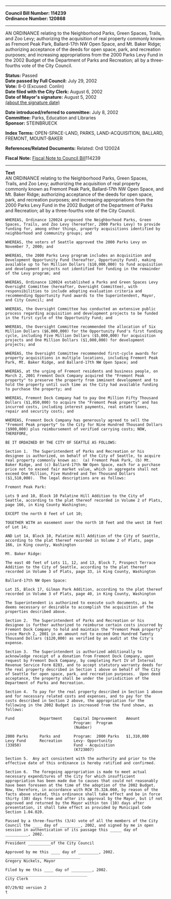 * * * * *  
  
**Council Bill Number: [](#h0)[](#h2)114239**   
**Ordinance Number: 120868**  
  
* * * * *  
  
AN ORDINANCE relating to the Neighborhood Parks, Green Spaces, Trails, and Zoo Levy; authorizing the acquisition of real property commonly known as Fremont Peak Park, Ballard-17th NW Open Space, and Mt. Baker Ridge; authorizing acceptance of the deeds for open space, park, and recreation purposes; and increasing appropriations from the 2000 Parks Levy Fund in the 2002 Budget of the Department of Parks and Recreation; all by a three-fourths vote of the City Council.  
  
**Status:** Passed   
**Date passed by Full Council:** July 29, 2002   
**Vote:** 8-0 (Excused: Conlin)   
**Date filed with the City Clerk:** August 6, 2002   
**Date of Mayor's signature:** August 5, 2002   
[(about the signature date)](/~public/approvaldate.htm)   
  
  
**Date introduced/referred to committee:** July 8, 2002   
**Committee:** Parks, Education and Libraries   
**Sponsor:** STEINBRUECK   
  
**Index Terms:** OPEN-SPACE-LAND, PARKS, LAND-ACQUISITION, BALLARD, FREMONT, MOUNT-BAKER  
  
**References/Related Documents:** Related: Ord 120024  
  
**Fiscal Note:** [Fiscal Note to Council Bill](http://clerk.seattle.gov/~public/fnote/114239.htm)[](#h1)[](#h3)114239  
  
* * * * *  
  
**Text**  
    AN ORDINANCE relating to the Neighborhood Parks, Green Spaces,  
    Trails, and Zoo Levy; authorizing the acquisition of real property  
    commonly known as Fremont Peak Park, Ballard-17th NW Open Space, and  
    Mt. Baker Ridge; authorizing acceptance of the deeds for open space,  
    park, and recreation purposes; and increasing appropriations from the  
    2000 Parks Levy Fund in the 2002 Budget of the Department of Parks  
    and Recreation; all by a three-fourths vote of the City Council.  
  
    WHEREAS, Ordinance 120024 proposed the Neighborhood Parks, Green  
    Spaces, Trails, and Zoo Levy (hereafter, 2000 Parks Levy) to provide  
    funding for, among other things, property acquisitions identified by  
    neighborhood and community groups; and  
  
    WHEREAS, the voters of Seattle approved the 2000 Parks Levy on  
    November 7, 2000; and  
  
    WHEREAS, the 2000 Parks Levy program includes an Acquisition and  
    Development Opportunity Fund (hereafter, Opportunity Fund), making  
    available up to Ten Million Dollars ($10,000,000) to fund acquisition  
    and development projects not identified for funding in the remainder  
    of the Levy program; and  
  
    WHEREAS, Ordinance 120024 established a Parks and Green Spaces Levy  
    Oversight Committee (hereafter, Oversight Committee), with  
    responsibilities to include adopting evaluation criteria and  
    recommending Opportunity Fund awards to the Superintendent, Mayor,  
    and City Council; and  
  
    WHEREAS, the Oversight Committee has conducted an extensive public  
    process regarding acquisition and development projects to be funded  
    in the first cycle of the Opportunity Fund; and  
  
    WHEREAS, the Oversight Committee recommended the allocation of Six  
    Million Dollars ($6,000,000) for the Opportunity Fund's first funding  
    cycle, including Five Million Dollars ($5,000,000) for acquisition  
    projects and One Million Dollars ($1,000,000) for development  
    projects; and  
  
    WHEREAS, the Oversight Committee recommended first-cycle awards for  
    property acquisitions in multiple locations, including Fremont Peak  
    Park, Mt. Baker Ridge, and Ballard-17th NW Open Space; and  
  
    WHEREAS, at the urging of Fremont residents and business people, on  
    March 2, 2001 Fremont Dock Company acquired the "Fremont Peak  
    property" to preserve the property from imminent development and to  
    hold the property until such time as the City had available funding  
    to purchase the property; and  
  
    WHEREAS, Fremont Dock Company had to pay One Million Fifty Thousand  
    Dollars ($1,050,000) to acquire the "Fremont Peak property" and has  
    incurred costs, including interest payments, real estate taxes,  
    repair and security costs; and  
  
    WHEREAS, Fremont Dock Company has generously agreed to sell the  
    "Fremont Peak property" to the City for Nine Hundred Thousand Dollars  
    ($900,000) plus reimbursement of verified carrying costs; NOW,  
    THEREFORE,  
  
    BE IT ORDAINED BY THE CITY OF SEATTLE AS FOLLOWS:  
  
    Section 1.  The Superintendent of Parks and Recreation or his  
    designee is authorized, on behalf of the City of Seattle, to acquire  
    real property commonly known as:  (a) Fremont Peak Park, (b) Mt.  
    Baker Ridge, and (c) Ballard-17th NW Open Space, each for a purchase  
    price not to exceed fair market value, which in aggregate shall not  
    exceed One Million, Five Hundred and Ten Thousand Dollars  
    ($1,510,000).  The legal descriptions are as follows:  
  
    Fremont Peak Park:  
  
    Lots 9 and 10, Block 10 Palatine Hill Addition to the City of  
    Seattle, according to the plat thereof recorded in Volume 2 of Plats,  
    page 166, in King County Washington;  
  
    EXCEPT the north 8 feet of Lot 10;  
  
    TOGETHER WITH an easement over the north 10 feet and the west 18 feet  
    of Lot 14;  
  
    AND Lot 14, Block 10, Palatine Hill Addition of the City of Seattle,  
    according to the plat thereof recorded in Volume 2 of Plats, page  
    166, in King county, Washington  
  
    Mt. Baker Ridge:  
  
    The east 40 feet of Lots 11, 12, and 13, Block 7, Prospect Terrace  
    Addition to the City of Seattle, according to the plat thereof  
    recorded in Volume 3 of Plats, page 33, in King County, Washington  
  
    Ballard-17th NW Open Space:  
  
    Lot 15, Block 17, Gilman Park Addition, according to the plat thereof  
    recorded in Volume 3 of Plats, page 40, in King County, Washington  
  
    The Superintendent is authorized to execute such documents, as he  
    deems necessary or desirable to accomplish the acquisition of the  
    properties described above.  
  
    Section 2.  The Superintendent of Parks and Recreation or his  
    designee is further authorized to reimburse certain costs incurred by  
    Fremont Dock Company to hold and maintain the "Fremont Peak property"  
    since March 2, 2001 in an amount not to exceed One Hundred Twenty  
    Thousand Dollars ($120,000) as verified by an audit at the City's  
    expense.  
  
    Section 3.  The Superintendent is authorized additionally to  
    acknowledge receipt of a donation from Fremont Dock Company, upon  
    request by Fremont Dock Company, by completing Part IV of Internal  
    Revenue Service Form 8283, and to accept statutory warranty deeds for  
    the real property described in Section 1 above on behalf of The City  
    of Seattle for open space, park, and recreation purposes.  Upon deed  
    acceptance, the property shall be under the jurisdiction of the  
    Department of Parks and Recreation.  
  
    Section 4.  To pay for the real property described in Section 1 above  
    and for necessary related costs and expenses, and to pay for the  
    costs described in Section 2 above, the appropriation for the  
    following in the 2002 Budget is increased from the fund shown, as  
    follows:  
  
    Fund           Department     Capital Improvement    Amount  
                                  Program:  Program  
                                  (Number)  
  
    2000 Parks     Parks and      Program:  2000 Parks   $1,310,000  
    Levy Fund      Recreation     Levy- Opportunity  
    (33850)                       Fund - Acquisition  
                                  (K723007)  
  
    Section 5.  Any act consistent with the authority and prior to the  
    effective date of this ordinance is hereby ratified and confirmed.  
  
    Section 6.  The foregoing appropriation is made to meet actual  
    necessary expenditures of the City for which insufficient  
    appropriation has been made due to causes that could not reasonably  
    have been foreseen at the time of the adoption of the 2002 Budget.  
    Now, therefore, in accordance with RCW 35.32A.060, by reason of the  
    facts above stated, this ordinance shall take effect and be in force  
    thirty (30) days from and after its approval by the Mayor, but if not  
    approved and returned by the Mayor within ten (10) days after  
    presentation, it shall take effect as provided by Municipal Code  
    Section 1.04.020.  
  
    Passed by a three-fourths (3/4) vote of all the members of the City  
    Council the ____ day of _________, 2002, and signed by me in open  
    session in authentication of its passage this _____ day of  
    __________, 2002.  
    _________________________________  
    President __________of the City Council  
  
    Approved by me this ____ day of _________, 2002.  
    _________________________________  
    Gregory Nickels, Mayor  
  
    Filed by me this ____ day of _________, 2002.  
    ____________________________________  
    City Clerk  
  
    07/29/02 version 2  
    t  

